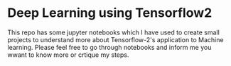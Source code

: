 # Deep Learning using Tensorflow2 

This repo has some jupyter notebooks which I have used to create small projects to understand more about Tensorflow-2's application to Machine learning. Please feel free to go through notebooks and inform me you wwant to know more or crtique my steps.

